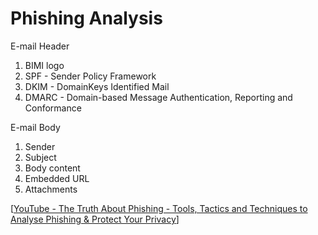 # Phishing Analysis

E-mail Header

1. BIMI logo
1. SPF - Sender Policy Framework
1. DKIM - DomainKeys Identified Mail
1. DMARC - Domain-based Message Authentication, Reporting and Conformance

E-mail Body

1. Sender
2. Subject
3. Body content
4. Embedded URL
5. Attachments

[[YouTube - The Truth About Phishing - Tools, Tactics and Techniques to Analyse Phishing & Protect Your Privacy](https://www.youtube.com/watch?v=HwozWl77f3A)]
